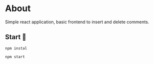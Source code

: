 # About

Simple react application, basic frontend to insert and delete comments.

## Start 🚀
`npm instal`

`npm start`
